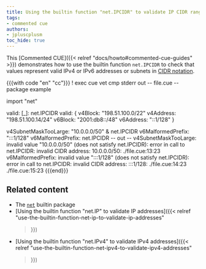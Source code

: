 ```yaml
---
title: Using the builtin function "net.IPCIDR" to validate IP CIDR ranges
tags:
- commented cue
authors:
- jpluscplusm
toc_hide: true
---
```


This [Commented CUE]({{< relref "docs/howto#commented-cue-guides" >}})
demonstrates how to use the builtin function `net.IPCIDR` to check that values
represent valid IPv4 or IPv6 addresses or subnets in
[CIDR notation](https://en.wikipedia.org/wiki/Classless_Inter-Domain_Routing#CIDR_notation).

{{{with code "en" "cc"}}}
! exec cue vet 
cmp stderr out
-- file.cue --
package example

import "net"

valid: [_]: net.IPCIDR
valid: {
	v4Block:   "198.51.100.0/22"
	v4Address: "198.51.100.14/24"
	v6Block:   "2001:db8::/48"
	v6Address: "::1/128"
}

v4SubnetMaskTooLarge: "10.0.0.0/50" & net.IPCIDR
v6MalformedPrefix:    ":::1/128"
v6MalformedPrefix:    net.IPCIDR
-- out --
v4SubnetMaskTooLarge: invalid value "10.0.0.0/50" (does not satisfy net.IPCIDR): error in call to net.IPCIDR: invalid CIDR address: 10.0.0.0/50:
    ./file.cue:13:23
v6MalformedPrefix: invalid value ":::1/128" (does not satisfy net.IPCIDR): error in call to net.IPCIDR: invalid CIDR address: :::1/128:
    ./file.cue:14:23
    ./file.cue:15:23
{{{end}}}

## Related content

- The [`net`](https://pkg.go.dev/cuelang.org/go/pkg/net) builtin package
- [Using the builtin function "net.IP" to validate IP addresses]({{< relref
    "use-the-builtin-function-net-ip-to-validate-ip-addresses"
  >}})
- [Using the builtin function "net.IPv4" to validate IPv4 addresses]({{< relref
    "use-the-builtin-function-net-ipv4-to-validate-ipv4-addresses"
  >}})
